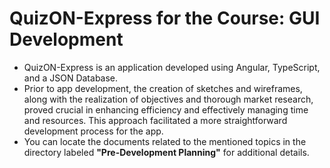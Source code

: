 # QuizON-Express for the Course: GUI Development
- QuizON-Express is an application developed using Angular, TypeScript, and a JSON Database.
- Prior to app development, the creation of sketches and wireframes, along with the realization of objectives and thorough market research, proved crucial in enhancing efficiency and effectively managing time and resources. This approach facilitated a more straightforward development process for the app.
- You can locate the documents related to the mentioned topics in the directory labeled **"Pre-Development Planning"** for additional details.
